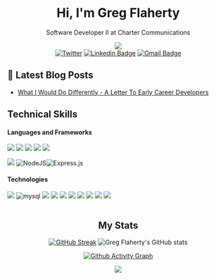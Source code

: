  <div align="center">



# Hi, I'm Greg Flaherty 
 Software Developer II at Charter Communications

![](https://komarev.com/ghpvc/?username=gregoryjflaherty) <br>
[![Twitter](https://img.shields.io/twitter/url/https/twitter.com/gregjflaherty.svg?style=social&label=Follow%20%40gregjflaherty)](https://twitter.com/gregjflaherty)
[![Linkedin Badge](https://img.shields.io/badge/-GregFlaherty-blue?style=flat-square&logo=Linkedin&logoColor=white&link=https://www.linkedin.com/in/gregoryjflaherty/)](https://www.linkedin.com/in/gregoryjflaherty/)
[![Gmail Badge](https://img.shields.io/badge/-gregoryjflaherty@gmail.com-c14438?style=flat-square&logo=Gmail&logoColor=white&link=mailto:gregoryjflaherty@gmail.com)](mailto:gregoryjflaherty@gmail.com) <br>

 <div align="left">



## 🚀 Latest Blog Posts

<!-- BLOG-POST-LIST:START -->
- [What I Would Do Differently - A Letter To Early Career Developers](https://www.linkedin.com/pulse/what-i-would-do-differently-letter-early-career-greg-flaherty/)
<!-- BLOG-POST-LIST:END -->




## Technical Skills

#### Languages and Frameworks
<img src="https://img.shields.io/badge/Ruby-CC342D?style=for-the-badge&logo=ruby&logoColor=white" /> 
<img src="https://img.shields.io/badge/Ruby_on_Rails-CC0000?style=for-the-badge&logo=ruby-on-rails&logoColor=white" /> <img src="https://img.shields.io/badge/HTML5-E34F26?style=for-the-badge&logo=html5&logoColor=white" /> 
<img src="https://img.shields.io/badge/CSS3-1572B6?style=for-the-badge&logo=css3&logoColor=white" /> 
<img src="https://img.shields.io/badge/Bootstrap-563D7C?style=for-the-badge&logo=bootstrap&logoColor=white" /> 

<img src="https://img.shields.io/badge/JavaScript-323330?style=for-the-badge&logo=javascript&logoColor=F7DF1E" /> ![NodeJS](https://img.shields.io/badge/node.js-6DA55F?style=for-the-badge&logo=node.js&logoColor=white)![Express.js](https://img.shields.io/badge/express.js-%23404d59.svg?style=for-the-badge&logo=express&logoColor=%2361DAFB)



#### Technologies
<img src="https://img.shields.io/badge/PostgreSQL-316192?style=for-the-badge&logo=postgresql&logoColor=white" /> 
<img alt="mysql" src="https://img.shields.io/badge/MySQL-005C84?style=for-the-badge&logo=mysql&logoColor=white"> 
<img src="https://img.shields.io/badge/Postman-FF6C37?style=for-the-badge&logo=Postman&logoColor=white"/>  
<img src="https://img.shields.io/badge/npm-CB3837?style=for-the-badge&logo=npm&logoColor=white"/> 
<img src="https://img.shields.io/badge/circleci-343434?style=for-the-badge&logo=circleci&logoColor=white" /> 
<img src="https://img.shields.io/badge/GitHub_Actions-2088FF?style=for-the-badge&logo=github-actions&logoColor=white" /> 
<img src="https://img.shields.io/badge/Heroku-430098?style=for-the-badge&logo=heroku&logoColor=white" /> 
<img src="https://img.shields.io/badge/Markdown-000000?style=for-the-badge&logo=markdown&logoColor=white" /> 
<img src="https://img.shields.io/badge/Atom-66595C?style=for-the-badge&logo=Atom&logoColor=white" />  
<img src="https://img.shields.io/badge/Visual_Studio_Code-0078D4?style=for-the-badge&logo=visual%20studio%20code&logoColor=white" /> 






  
<div align="center">
<br>

## My Stats  

  [![GitHub Streak](https://github-readme-streak-stats.herokuapp.com/?user=gregoryjflaherty&theme=highcontrast)](https://git.io/streak-stats) ![Greg Flaherty's GitHub stats](https://github-readme-stats.vercel.app/api?username=gregoryjflaherty&show_icons=true&theme=highcontrast)

  [![Github Activity Graph](https://activity-graph.herokuapp.com/graph?username=gregoryjflaherty&theme=react-dark)](https://github.com/ashutosh00710/github-readme-activity-graph)

<img align="center" src="https://github-readme-stats.vercel.app/api/top-langs/?username=gregoryjflaherty&layout=compact" />


</div>
